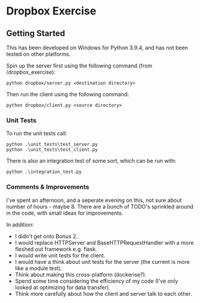 # Dropbox Exercise

## Getting Started
This has been developed on Windows for Python 3.9.4, and has not been tested on other platforms.

Spin up the server first using the following command (from <location of cloned repo>/dropbox_exercise):
```
python dropbox/server.py <destination directory>
```

Then run the client using the following command:
```
python dropbox/client.py <source directory>
```


### Unit Tests
To run the unit tests call:
```
python .\unit_tests\test_server.py
python .\unit_tests\test_client.py

```

There is also an integration test of some sort, which can be run with:
```
python .\integration_test.py
```

### Comments & Improvements
I've spent an afternoon, and a seperate evening on this, not sure about number of hours - maybe 8.
There are a bunch of TODO's sprinkled around in the code, with small ideas for improvements.

In addition:
- I didn't get onto Bonus 2.
- I would replace HTTPServer and BaseHTTPRequestHandler with a more fleshed out framework e.g. flask.
- I would write unit tests for the client.
- I would have a think about unit tests for the server (the current is more like a module test).
- Think about making this cross-platform (dockerise?).
- Spend some time considering the efficiency of my code (I've only looked at optimizing for data transfer).
- Think more carefully about how the client and server talk to each other.
